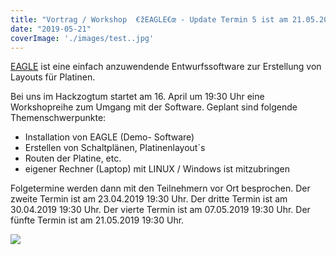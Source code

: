 ```yaml
---
title: "Vortrag / Workshop  €žEAGLE€œ - Update Termin 5 ist am 21.05.2019 19:30 Uhr"
date: "2019-05-21"
coverImage: './images/test..jpg'
---
```


[EAGLE](https://www.autodesk.de/products/eagle/overview) ist eine einfach anzuwendende Entwurfssoftware zur Erstellung von Layouts für Platinen.

Bei uns im Hackzogtum startet am 16. April um 19:30 Uhr eine Workshopreihe zum Umgang mit der Software. Geplant sind folgende Themenschwerpunkte:

- Installation von EAGLE (Demo- Software)
- Erstellen von Schaltplänen, Platinenlayout\`s
- Routen der Platine, etc.
- eigener Rechner (Laptop) mit LINUX / Windows ist mitzubringen

Folgetermine werden dann mit den Teilnehmern vor Ort besprochen. Der zweite Termin ist am 23.04.2019 19:30 Uhr. Der dritte Termin ist am 30.04.2019 19:30 Uhr. Der vierte Termin ist am 07.05.2019 19:30 Uhr. Der fünfte Termin ist am 21.05.2019 19:30 Uhr.

![](../images/test..jpg)

